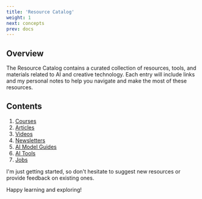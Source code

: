 ```yaml
---
title: 'Resource Catalog'
weight: 1
next: concepts
prev: docs
---
```


## Overview

The Resource Catalog contains a curated collection of resources, tools, and materials related to AI and creative technology. Each entry will include links and my personal notes to help you navigate and make the most of these resources.

## Contents

1. [Courses](/docs/resource-catalog/courses)
2. [Articles](/docs/resource-catalog/articles)
3. [Videos](/docs/resource-catalog/videos)
4. [Newsletters](/docs/resource-catalog/newsletters)
5. [AI Model Guides](/docs/resource-catalog/model-guides)
6. [AI Tools](/docs/resource-catalog/tools)
7. [Jobs](/docs/resource-catalog/jobs)

I'm just getting started, so don't hesitate to suggest new resources or provide feedback on existing ones.

Happy learning and exploring!